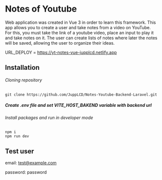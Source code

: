 # Notes of Youtube

Web application was created in Vue 3 in order to learn this framework. This app allows you to create a user and take notes from a video on YouTube. For this, you must take the link of a youtube video, place an input to play it and take notes on it. The user can create lists of notes where later the notes will be saved, allowing the user to organize their ideas.

URL_DEPLOY = https://yt-notes-vue-jupplcd.netlify.app

## Installation

###### Cloning repository

```
git clone https://github.com/JuppLCD/Notes-Youtube-Backend-Laravel.git
```

##### Create .env file and set VITE_HOST_BAKEND variable with backend url

###### Install packages and run in developer mode

```
npm i
npm run dev
```

## Test user

email: test@example.com

password: password
